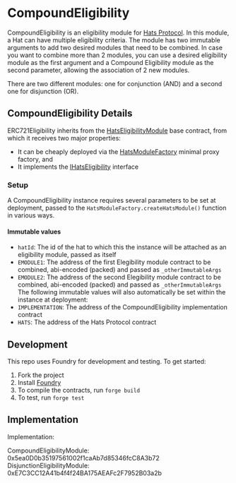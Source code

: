 # CompoundEligibility

CompoundEligibility is an eligibility module for [Hats Protocol](https://github.com/hats-protocol/hats-protocol). In this module, a Hat can have multiple eligibility criteria. The module has two immutable arguments to add two desired modules that need to be combined. In case you want to combine more than 2 modules, you can use a desired eligibility module as the first argument and a Compound Eligibility module as the second parameter, allowing the association of 2 new modules.

There are two different modules: one for conjunction (AND) and a second one for disjunction (OR).

## CompoundEligibility Details

ERC721Eligibility inherits from the
[HatsEligibilityModule](https://github.com/Hats-Protocol/hats-module#hatseligibilitymodule) base contract, from which it
receives two major properties:

- It can be cheaply deployed via the [HatsModuleFactory](https://github.com/Hats-Protocol/hats-module#hatsmodulefactory)
  minimal proxy factory, and
- It implements the
  [IHatsEligibility](https://github.com/Hats-Protocol/hats-protocol/blob/main/src/Interfaces/IHatsEligibility.sol)
  interface

### Setup

A CompoundEligibility instance requires several parameters to be set at deployment, passed to the
`HatsModuleFactory.createHatsModule()` function in various ways.

#### Immutable values

- `hatId`: The id of the hat to which this the instance will be attached as an eligibility module, passed as itself
- `EMODULE1`: The address of the first Elegibility module contract to be combined, abi-encoded (packed) and passed as `_otherImmutableArgs`
- `EMODULE2`: The address of the second Elegibility module contract to be combined, abi-encoded (packed) and passed as `_otherImmutableArgs`
The following immutable values will also automatically be set within the instance at deployment:
- `IMPLEMENTATION`: The address of the CompoundEligibility implementation contract
- `HATS`: The address of the Hats Protocol contract

## Development

This repo uses Foundry for development and testing. To get started:

1. Fork the project
2. Install [Foundry](https://book.getfoundry.sh/getting-started/installation)
3. To compile the contracts, run `forge build`
4. To test, run `forge test`

## Implementation

Implementation:

CompoundEligibilityModule: 0x5ea0D0b35197561002f1caAb7d85346fcC8A3b72
DisjunctionEligibilityModule: 0xE7C3CC12A41b4f4f24BA175AEAFc2F7952B03a2b